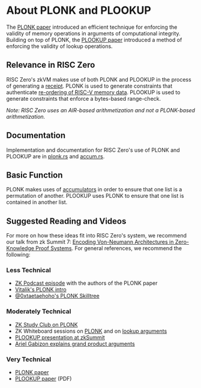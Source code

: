 # About PLONK and PLOOKUP

The [PLONK paper](https://eprint.iacr.org/2019/953) introduced an efficient technique for enforcing the validity of memory operations in arguments of computational integrity.
Building on top of PLONK, the [PLOOKUP paper](https://eprint.iacr.org/2020/315.pdf) introduced a method of enforcing the validity of lookup operations.

## Relevance in RISC Zero

RISC Zero's zkVM makes use of both PLONK and PLOOKUP in the process of generating a [receipt].
PLONK is used to generate constraints that authenticate [re-ordering of RISC-V memory data](https://www.youtube.com/watch?v=dYuEPvRLwLo\&list=PLcPzhUaCxlCiLk_VjLUNbmfb2mB1Y_N9N\&index=6).
PLOOKUP is used to generate constraints that enforce a bytes-based range-check.

_Note: RISC Zero uses an AIR-based arithmetization and not a PLONK-based arithmetization._

## Documentation

Implementation and documentation for RISC Zero's use of PLONK and PLOOKUP are in [plonk.rs](https://github.com/risc0/risc0/blob/3d00debce414f96353b8295720be21029ca63347/risc0/zkvm/src/prove/plonk.rs) and [accum.rs](https://github.com/risc0/risc0/blob/3d00debce414f96353b8295720be21029ca63347/risc0/zkp/src/prove/accum.rs).

## Basic Function

PLONK makes uses of [accumulators](https://hackmd.io/@relgabizon/ByFgSDA7D) in order to ensure that one list is a permutation of another.
PLOOKUP uses PLONK to ensure that one list is contained in another list.

## Suggested Reading and Videos

For more on how these ideas fit into RISC Zero's system, we recommend our talk from zk Summit 7: [Encoding Von-Neumann Architectures in Zero-Knowledge Proof Systems](https://www.youtube.com/watch?v=od033ugtlYQ\&list=PLcPzhUaCxlCgCvzkkaBWzVuHdBRsTNxj1\&index=7).
For general references, we recommend the following:

### Less Technical

- [ZK Podcast episode](https://www.youtube.com/watch?v=n6_nicI4ckM\&t=2629s) with the authors of the PLONK paper
- [Vitalik's PLONK intro](https://vitalik.eth.limo/general/2019/09/22/plonk.html)
- [@0xtaetaehoho's PLONK Skilltree](https://twitter.com/0xtaetaehoho/status/1618979438913527814)

### Moderately Technical

- [ZK Study Club on PLONK](https://www.youtube.com/watch?v=NqrVcDuQ8hM)
- ZK Whiteboard sessions on [PLONK](https://zkhack.dev/whiteboard/module-five) and on [lookup arguments](https://zkhack.dev/whiteboard/module-six)
- [PLOOKUP presentation at zkSummit](https://www.youtube.com/watch?v=Vdlc1CmRYRY)
- [Ariel Gabizon explains grand product arguments](https://hackmd.io/@relgabizon/ByFgSDA7D)

### Very Technical

- [PLONK paper](https://eprint.iacr.org/2019/953)
- [PLOOKUP paper](https://eprint.iacr.org/2020/315.pdf) (PDF)

[receipt]: https://docs.rs/risc0-zkvm/*/risc0_zkvm/struct.Receipt.html
